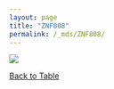 ```yaml
---
layout: page
title: "ZNF808"
permalink: /_mds/ZNF808/
---
```


![](../../algns0/5HSAA123978_aln_report.png?raw=true)

[Back to Table](../../display)